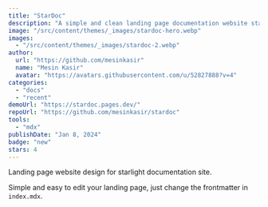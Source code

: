 ```yaml
---
title: "StarDoc"
description: "A simple and clean landing page documentation website starlight."
image: "/src/content/themes/_images/stardoc-hero.webp"
images:
  - "/src/content/themes/_images/stardoc-2.webp"
author:
  url: "https://github.com/mesinkasir"
  name: "Mesin Kasir"
  avatar: "https://avatars.githubusercontent.com/u/52827888?v=4"
categories:
  - "docs"
  - "recent"
demoUrl: "https://stardoc.pages.dev/"
repoUrl: "https://github.com/mesinkasir/stardoc"
tools:
  - "mdx"
publishDate: "Jan 8, 2024"
badge: "new"
stars: 4
---
```


<p>Landing page website design for starlight documentation site.</p>
<p>Simple and easy to edit your landing page, just change the frontmatter in <code>index.mdx</code>.</p>
